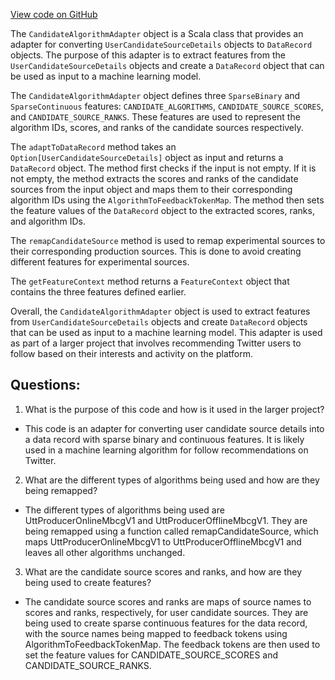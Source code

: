 [View code on GitHub](https://github.com/misbahsy/the-algorithm/follow-recommendations-service/common/src/main/scala/com/twitter/follow_recommendations/common/feature_hydration/adapters/CandidateAlgorithmAdapter.scala)

The `CandidateAlgorithmAdapter` object is a Scala class that provides an adapter for converting `UserCandidateSourceDetails` objects to `DataRecord` objects. The purpose of this adapter is to extract features from the `UserCandidateSourceDetails` objects and create a `DataRecord` object that can be used as input to a machine learning model. 

The `CandidateAlgorithmAdapter` object defines three `SparseBinary` and `SparseContinuous` features: `CANDIDATE_ALGORITHMS`, `CANDIDATE_SOURCE_SCORES`, and `CANDIDATE_SOURCE_RANKS`. These features are used to represent the algorithm IDs, scores, and ranks of the candidate sources respectively. 

The `adaptToDataRecord` method takes an `Option[UserCandidateSourceDetails]` object as input and returns a `DataRecord` object. The method first checks if the input is not empty. If it is not empty, the method extracts the scores and ranks of the candidate sources from the input object and maps them to their corresponding algorithm IDs using the `AlgorithmToFeedbackTokenMap`. The method then sets the feature values of the `DataRecord` object to the extracted scores, ranks, and algorithm IDs. 

The `remapCandidateSource` method is used to remap experimental sources to their corresponding production sources. This is done to avoid creating different features for experimental sources. 

The `getFeatureContext` method returns a `FeatureContext` object that contains the three features defined earlier. 

Overall, the `CandidateAlgorithmAdapter` object is used to extract features from `UserCandidateSourceDetails` objects and create `DataRecord` objects that can be used as input to a machine learning model. This adapter is used as part of a larger project that involves recommending Twitter users to follow based on their interests and activity on the platform.
## Questions: 
 1. What is the purpose of this code and how is it used in the larger project?
- This code is an adapter for converting user candidate source details into a data record with sparse binary and continuous features. It is likely used in a machine learning algorithm for follow recommendations on Twitter.

2. What are the different types of algorithms being used and how are they being remapped?
- The different types of algorithms being used are UttProducerOnlineMbcgV1 and UttProducerOfflineMbcgV1. They are being remapped using a function called remapCandidateSource, which maps UttProducerOnlineMbcgV1 to UttProducerOfflineMbcgV1 and leaves all other algorithms unchanged.

3. What are the candidate source scores and ranks, and how are they being used to create features?
- The candidate source scores and ranks are maps of source names to scores and ranks, respectively, for user candidate sources. They are being used to create sparse continuous features for the data record, with the source names being mapped to feedback tokens using AlgorithmToFeedbackTokenMap. The feedback tokens are then used to set the feature values for CANDIDATE_SOURCE_SCORES and CANDIDATE_SOURCE_RANKS.